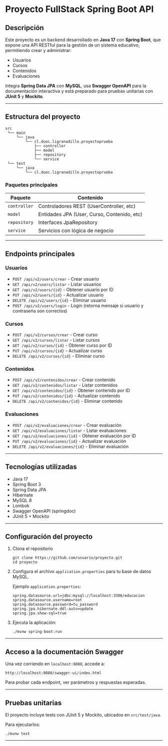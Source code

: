 
# Proyecto FullStack Spring Boot API

## Descripción
Este proyecto es un backend desarrollado en **Java 17** con **Spring Boot**, que expone una API RESTful para la gestión de un sistema educativo, permitiendo crear y administrar:

- Usuarios
- Cursos
- Contenidos
- Evaluaciones

Integra **Spring Data JPA** con **MySQL**, usa **Swagger OpenAPI** para la documentación interactiva y está preparado para pruebas unitarias con **JUnit 5** y **Mockito**.

---

## Estructura del proyecto

```
src
 └── main
     └── java
         └── cl.duoc.ligranadillo.proyectoprueba
             ├── controller
             ├── model
             ├── repository
             └── service
 └── test
     └── java
         └── cl.duoc.ligranadillo.proyectoprueba
```

### Paquetes principales

| Paquete       | Contenido                                      |
|---------------|-----------------------------------------------|
| `controller`  | Controladores REST (UserController, etc)      |
| `model`       | Entidades JPA (User, Curso, Contenido, etc)   |
| `repository`  | Interfaces JpaRepository                     |
| `service`     | Servicios con lógica de negocio              |

---

## Endpoints principales

### Usuarios
- `POST /api/v2/users/crear` - Crear usuario
- `GET /api/v2/users/listar` - Listar usuarios
- `GET /api/v2/users/{id}` - Obtener usuario por ID
- `PUT /api/v2/users/{id}` - Actualizar usuario
- `DELETE /api/v2/users/{id}` - Eliminar usuario
- `POST /api/v2/users/login` - Login (retorna mensaje si usuario y contraseña son correctos)

### Cursos
- `POST /api/v2/cursos/crear` - Crear curso
- `GET /api/v2/cursos/listar` - Listar cursos
- `GET /api/v2/cursos/{id}` - Obtener curso por ID
- `PUT /api/v2/cursos/{id}` - Actualizar curso
- `DELETE /api/v2/cursos/{id}` - Eliminar curso

### Contenidos
- `POST /api/v2/contenidos/crear` - Crear contenido
- `GET /api/v2/contenidos/listar` - Listar contenidos
- `GET /api/v2/contenidos/{id}` - Obtener contenido por ID
- `PUT /api/v2/contenidos/{id}` - Actualizar contenido
- `DELETE /api/v2/contenidos/{id}` - Eliminar contenido

### Evaluaciones
- `POST /api/v2/evaluaciones/crear` - Crear evaluación
- `GET /api/v2/evaluaciones/listar` - Listar evaluaciones
- `GET /api/v2/evaluaciones/{id}` - Obtener evaluación por ID
- `PUT /api/v2/evaluaciones/{id}` - Actualizar evaluación
- `DELETE /api/v2/evaluaciones/{id}` - Eliminar evaluación

---

## Tecnologías utilizadas

- Java 17
- Spring Boot 3
- Spring Data JPA
- Hibernate
- MySQL 8
- Lombok
- Swagger OpenAPI (springdoc)
- JUnit 5 + Mockito

---

## Configuración del proyecto

1. Clona el repositorio
   ```
   git clone https://github.com/usuario/proyecto.git
   cd proyecto
   ```

2. Configura el archivo `application.properties` para tu base de datos MySQL.

   Ejemplo `application.properties`:
   ```
   spring.datasource.url=jdbc:mysql://localhost:3306/educacion
   spring.datasource.username=root
   spring.datasource.password=tu_password
   spring.jpa.hibernate.ddl-auto=update
   spring.jpa.show-sql=true
   ```

3. Ejecuta la aplicación:
   ```
   ./mvnw spring-boot:run
   ```

---

## Acceso a la documentación Swagger

Una vez corriendo en `localhost:8080`, accede a:

```
http://localhost:8080/swagger-ui/index.html
```

Para probar cada endpoint, ver parámetros y respuestas esperadas.

---

## Pruebas unitarias

El proyecto incluye tests con JUnit 5 y Mockito, ubicados en `src/test/java`.

Para ejecutarlos:

```
./mvnw test
```

---
